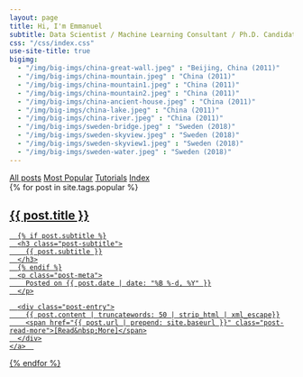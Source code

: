 ```yaml
---
layout: page
title: Hi, I'm Emmanuel
subtitle: Data Scientist / Machine Learning Consultant / Ph.D. Candidate 
css: "/css/index.css"
use-site-title: true
bigimg:
  - "/img/big-imgs/china-great-wall.jpeg" : "Beijing, China (2011)"
  - "/img/big-imgs/china-mountain.jpeg" : "China (2011)"
  - "/img/big-imgs/china-mountain1.jpeg" : "China (2011)"
  - "/img/big-imgs/china-mountain2.jpeg" : "China (2011)"
  - "/img/big-imgs/china-ancient-house.jpeg" : "China (2011)"
  - "/img/big-imgs/china-lake.jpeg" : "China (2011)"
  - "/img/big-imgs/china-river.jpeg" : "China (2011)"
  - "/img/big-imgs/sweden-bridge.jpeg" : "Sweden (2018)"
  - "/img/big-imgs/sweden-skyview.jpeg" : "Sweden (2018)"
  - "/img/big-imgs/sweden-skyview1.jpeg" : "Sweden (2018)"
  - "/img/big-imgs/sweden-water.jpeg" : "Sweden (2018)"
---
```


<div class="list-filters">
  <a href="/" class="list-filter filter-selected">All posts</a>
  <a href="/popular" class="list-filter">Most Popular</a>
  <a href="/tutorials" class="list-filter">Tutorials</a>
  <a href="/tags" class="list-filter">Index</a>
</div>


<div class="posts-list">
  {% for post in site.tags.popular %}
  <article>
    <a class="post-preview" href="{{ post.url | prepend: site.baseurl }}">
      <h2 class="post-title">{{ post.title }}</h2>
  
      {% if post.subtitle %}
      <h3 class="post-subtitle">
        {{ post.subtitle }}
      </h3>
      {% endif %}
      <p class="post-meta">
        Posted on {{ post.date | date: "%B %-d, %Y" }}
      </p>

      <div class="post-entry">
        {{ post.content | truncatewords: 50 | strip_html | xml_escape}}
        <span href="{{ post.url | prepend: site.baseurl }}" class="post-read-more">[Read&nbsp;More]</span>
      </div>
    </a>  
   </article>
  {% endfor %}
</div>